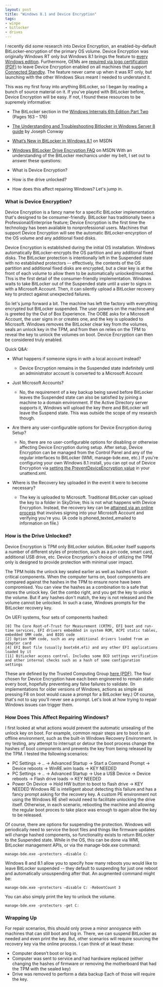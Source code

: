 ```yaml
---
layout: post
title: "Windows 8.1 and Device Encryption"
tags:
- winpe
- bitlocker
- drives
---
```



I recently did some research into Device Encryption, an enabled-by-default BitLocker-encryption of the primary OS volume. Device Encryption was originally Windows RT only but Windows 8.1 brings the feature to [every Windows edition](http://www.microsoft.com/en-us/windows/enterprise/products-and-technologies/windows-8-1/compare/default.aspx). Furthermore, OEMs are [required via logo certification (PDF)](http://download.microsoft.com/download/7/0/E/70E74967-B0FE-477A-974F-C1ED16EE31DF/windows8-1-hardware-cert-requirements-system.pdf) to leave Device Encryption enabled on all machines that support [Connected Standby](http://msdn.microsoft.com/en-us/library/windows/hardware/jj248729.aspx). The feature never came up when it was RT only, but launching with the other Windows Skus meant I needed to understand it.

This was my first foray into anything BitLocker, so I began by reading a bunch of source material on it. If you've played with BitLocker before, Device Encryption will be easy. If not, I found these resources to be supremely informative:

* The BitLocker section in the [Windows Internals 6th Edition Part Two](http://shop.oreilly.com/product/0790145344403.do) (Pages 163 – 176)
* [The Understanding and Troubleshooting Bitlocker in Windows Server 8 guide](http://www.microsoft.com/en-us/download/details.aspx?id=29032) by Joseph Conway
* [What’s New in BitLocker in Windows 8.1](http://technet.microsoft.com/en-us/library/dn306081.aspx) on MSDN
* [Windows BitLocker Drive Encryption FAQ](http://technet.microsoft.com/en-us/library/cc766200(v=ws.10).aspx) on MSDN
With an understanding of the BitLocker mechanics under my belt, I set out to answer these questions:

* What is Device Encryption?
* How is the drive unlocked?
* How does this affect repairing Windows?
Let's jump in.

### What is Device Encryption?

Device Encryption is a fancy name for a specific BitLocker implementation that's designed to be consumer-friendly. BitLocker has traditionally been a Professional/Enterprise feature; Device Encryption is the first time the technology has been available to nonprofessional users. Machines that support Device Encryption will see the automatic BitLocker-encyrption of the OS volume and any additional fixed disks.

Device Encryption is established during the initial OS installation. Windows automatically BitLocker-encrypts the OS partition and any additional fixed disks. The BitLocker protection is intentionally left in the Suspended state with no established protectors -- effectively, the contents of the OS partition and additional fixed disks are encrypted, but a clear key is at the front of each volume to allow them to be automatically unlocked/mounted. This is the first detail of the consumer-friendly implementation. Windows waits to take BitLocker out of the Suspended state until a user to signs in with a Microsoft Account. Then, it can silently upload a BitLocker recovery key to protect against unexpected failures.

So let's jump forward a bit. The machine has left the factory with everything encrypted but BitLocker suspended. The user powers on the machine and is greeted by the Out of Box Experience. The OOBE asks for a Microsoft Account, the user signs in or creates one, and the key is uploaded to Microsoft. Windows removes the BitLocker clear key from the volumes, seals an unlock key in the TPM, and from then on relies on the TPM to reveal the key to unlock the volumes on boot. Device Encryption can then be considered truly enabled.

Quick Q&A:

* What happens if someone signs in with a local account instead?

	* Device Encryption remains in the Suspended state indefinitely until an administrator account is converted to a Microsoft Account

* Just Microsoft Accounts?

	* No, the requirement of a key backup being saved before BitLocker leaves the Suspended state can also be satisfied by joining a machine to a domain environment. If the Active Directory server supports it, Windows will upload the key there and BitLocker will leave the Suspend state. This was outside the scope of my research though.

* Are there any user-configurable options for Device Encryption during Setup?

	* No, there are no user-configurable options for disabling or otherwise affecting Device Encryption during setup. After setup, Device Encryption can be managed from the Control Panel and any of the regular interfaces to BitLocker (WMI, manage-bde.exe, etc.) If you're configuring your own Windows 8.1 install, you can opt out of Device Encryption via [setting the PreventDeviceEncryption value](http://technet.microsoft.com/en-us/library/dn306081.aspx) in your unattend.xml.

* Where is the Recovery key uploaded in the event it were to become necessary?

	* The key is uploaded to Microsoft. Traditional BitLocker can upload the key to a folder in SkyDrive; this is not what happens with Device Encryption. Instead, the recovery key can be [attained via an online process](http://windows.microsoft.com/en-US/windows-8/bitlocker-recovery-keys-faq) that involves signing into your Microsoft Account and verifying you're you. (A code is phoned_texted_emailed to information on file.)

### How is the Drive Unlocked?

Device Encryption is TPM only BitLocker solution. BitLocker itself supports a number of different styles of protection, such as a pin code, smart card, additional USB drive, etc. Device Encryption's choice of utilizing the TPM only is designed to provide protection with minimal user impact.

The TPM holds the unlock key sealed earlier as well as hashes of boot-critical components. When the computer turns on, boot components are compared against the hashes in the TPM to ensure none have been compromised. You can view the hashes as a combination to a safe that stores the unlock key. Get the combo right, and you get the key to unlock the volume. But if any hashes don't match, the key is not released and the volume cannot be unlocked. In such a case, Windows prompts for the BitLocker recovery key.

On UEFI systems, four sets of components hashed:

```
[0] The Core Root-of-Trust for Measurement (CRTM), EFI boot and run-time services, EFI drivers embedded in system ROM, ACPI static tables, embedded SMM code, and BIOS code
[2] Option ROM code, such as any additional drivers loaded from an adapter card
[4] EFI Boot file (usually bootx64.efi) and any other EFI applications loaded by it 
[11] BitLocker access control. Includes some BCD settings verification and other internal checks such as a hash of some configuration settings
```

These are defined by the Trusted Computing Group [here (PDF)](http://www.trustedcomputinggroup.org/files/temp/644EE853-1D09-3519-ADB133C09A5F2BDF/TCG%20EFI%20Platform%20Specification.pdf). The four chosen for Device Encryption have each been engineered to remain static every boot, hopefully preventing any false failures to validate. (In implementations for older versions of Windows, actions as simple as pressing F8 on boot would cause a prompt for a BitLocker key.) Of course, that's not to say you'll never see a prompt. Let's look at how trying to repair Windows issues can trigger them.

### How Does This Affect Repairing Windows?

I first looked at what actions would prevent the automatic unsealing of the unlock key on boot. For example, common repair steps are to boot to an offline environment, such as the built-in Windows Recovery Environment. In my testing, any attempt to interrupt or detour the boot process change the hashes of boot components and prevents the key from being released by the TPM. I tested the following scenarios:

* PC Settings -> .. -> Advanced Startup -> Start a Command Prompt -> Device reboots -> WinRE.wim loads -> KEY NEEDED
* PC Settings -> .. -> Advanced Startup -> Use a USB Device -> Device reboots -> Flash drive loads -> KEY NEEDED
* Power On Device -> Hold HW button to boot to flash drive -> KEY NEEDED
Windows RE is intelligent about detecting this failure and has a fancy prompt asking for the recovery key. A custom PE environment not using the Windows RE shell would need to facilitate unlocking the drive itself. Otherwise, in each scenario, rebooting the machine and allowing the regular boot proces to take place was enough to again allow the key to be released.

Of course, there are options for suspending the protection. Windows will periodically need to service the boot files and things like firmware updates will change hashed components, so functionality exists to return BitLocker to the Suspended state. While in the OS, this can be done via WMI, BitLocker management APIs, or via the manage-bde.exe command:

```
manage-bde.exe –protectors –disable C:
```

Windows 8 and 8.1 allow you to specify how many reboots you would like to leave BitLocker suspended -- they default to suspending for just one reboot and automatically unsuspending after that. An augmented command might be:

```
manage-bde.exe –protectors –disable C: -RebootCount 3
```

You can also simply print the key to unlock the volume.

```
manage-bde.exe -protectors -get C:
```

### Wrapping Up

For repair scenarios, this should only prove a minor annoyance with machines that can still boot and log in. There, we can suspend BitLocker as needed and even print the key. But, other scenarios will require sourcing the recovery key via the online process. I can think of at least these:

* Computer doesn’t boot or log in.
* Computer was sent to service and had hardware replaced (either changing the hashes of firmware or removing the motherboard that had the TPM with the sealed key)
* Drive was removed to perform a data backup
Each of those will require the key.
